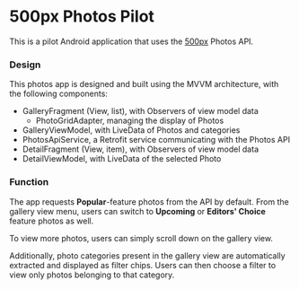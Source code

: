 # 500px Photos Pilot

This is a pilot Android application that uses the [500px](https://500px.com) Photos API.

### Design
This photos app is designed and built using the MVVM architecture, with
the following components:

- GalleryFragment (View, list), with Observers of view model data
  - PhotoGridAdapter, managing the display of Photos
- GalleryViewModel, with LiveData of Photos and categories
- PhotosApiService, a Retrofit service communicating with the Photos API
- DetailFragment (View, item), with Observers of view model data
- DetailViewModel, with LiveData of the selected Photo

### Function

The app requests **Popular**-feature photos from the API by default. From
the gallery view menu, users can switch to **Upcoming** or **Editors' Choice**
feature photos as well.

To view more photos, users can simply scroll down on the gallery view.

Additionally, photo categories present in the gallery view are
automatically extracted and displayed as filter chips. Users can then
choose a filter to view only photos belonging to that category.
